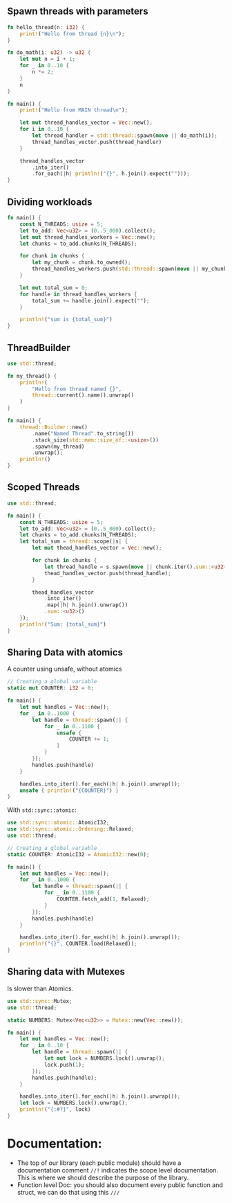 ## Spawn threads with parameters

```rust
fn hello_thread(n: i32) {
    print!("Hello from thread {n}\n");
}

fn do_math(i: u32) -> u32 {
    let mut n = i + 1;
    for _ in 0..10 {
        n *= 2;
    }
    n
}

fn main() {
    print!("Hello from MAIN thread\n");

    let mut thread_handles_vector = Vec::new();
    for i in 0..10 {
        let thread_handler = std::thread::spawn(move || do_math(i));
        thread_handles_vector.push(thread_handler)
    }

    thread_handles_vector
        .into_iter()
        .for_each(|h| println!("{}", h.join().expect("")));
}
```

## Dividing workloads

```rust
fn main() {
    const N_THREADS: usize = 5;
    let to_add: Vec<u32> = (0..5_000).collect();
    let mut thread_handles_workers = Vec::new();
    let chunks = to_add.chunks(N_THREADS);

    for chunk in chunks {
        let my_chunk = chunk.to_owned();
        thread_handles_workers.push(std::thread::spawn(move || my_chunk.iter().sum::<u32>()))
    }

    let mut total_sum = 0;
    for handle in thread_handles_workers {
        total_sum += handle.join().expect("");
    }

    println!("sum is {total_sum}")
}
```

## ThreadBuilder

```rust
use std::thread;

fn my_thread() {
    println!(
        "Hello from thread named {}",
        thread::current().name().unwrap()
    )
}

fn main() {
    thread::Builder::new()
        .name("Named Thread".to_string())
        .stack_size(std::mem::size_of::<usize>())
        .spawn(my_thread)
        .unwrap();
    println!()
}
```

## Scoped Threads

```rust
use std::thread;

fn main() {
    const N_THREADS: usize = 5;
    let to_add: Vec<u32> = (0..5_000).collect();
    let chunks = to_add.chunks(N_THREADS);
    let total_sum = thread::scope(|s| {
        let mut thead_handles_vector = Vec::new();

        for chunk in chunks {
            let thread_handle = s.spawn(move || chunk.iter().sum::<u32>());
            thead_handles_vector.push(thread_handle);
        }

        thead_handles_vector
            .into_iter()
            .map(|h| h.join().unwrap())
            .sum::<u32>()
    });
    println!("Sum: {total_sum}")
}
```

## Sharing Data with atomics

A counter using unsafe, without atomics

```rust
// Creating a global variable
static mut COUNTER: i32 = 0;

fn main() {
    let mut handles = Vec::new();
    for _ in 0..1000 {
        let handle = thread::spawn(|| {
            for _ in 0..1100 {
                unsafe {
                    COUNTER += 1;
                }
            }
        });
        handles.push(handle)
    }

    handles.into_iter().for_each(|h| h.join().unwrap());
    unsafe { println!("{COUNTER}") }
}

```

With `std::sync::atomic`:

```rust
use std::sync::atomic::AtomicI32;
use std::sync::atomic::Ordering::Relaxed;
use std::thread;

// Creating a global variable
static COUNTER: AtomicI32 = AtomicI32::new(0);

fn main() {
    let mut handles = Vec::new();
    for _ in 0..1000 {
        let handle = thread::spawn(|| {
            for _ in 0..1100 {
                COUNTER.fetch_add(1, Relaxed);
            }
        });
        handles.push(handle)
    }

    handles.into_iter().for_each(|h| h.join().unwrap());
    println!("{}", COUNTER.load(Relaxed));
}
```

## Sharing data with Mutexes

Is slower than Atomics.

```rust
use std::sync::Mutex;
use std::thread;

static NUMBERS: Mutex<Vec<u32>> = Mutex::new(Vec::new());

fn main() {
    let mut handles = Vec::new();
    for _ in 0..10 {
        let handle = thread::spawn(|| {
            let mut lock = NUMBERS.lock().unwrap();
            lock.push(1);
        });
        handles.push(handle);
    }

    handles.into_iter().for_each(|h| h.join().unwrap());
    let lock = NUMBERS.lock().unwrap();
    println!("{:#?}", lock)
}
```

# Documentation:

- The top of our library (each public module) should have a documentation comment `//!` indicates the scope level
  documentation. This is where we should describe the purpose of the library.
- Function level Doc: you should also document every public function and struct, we can do that using this `///`
